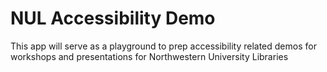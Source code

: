# NUL Accessibility Demo

This app will serve as a playground to prep accessibility related demos for workshops and presentations for Northwestern University Libraries
